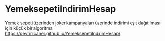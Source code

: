 # YemeksepetiIndirimHesap
Yemek sepeti üzerinden joker kampanyaları üzerinde indirimi eşit dağıtılması için küçük bir algoritma
https://devrimcaner.github.io/YemeksepetiIndirimHesap/
